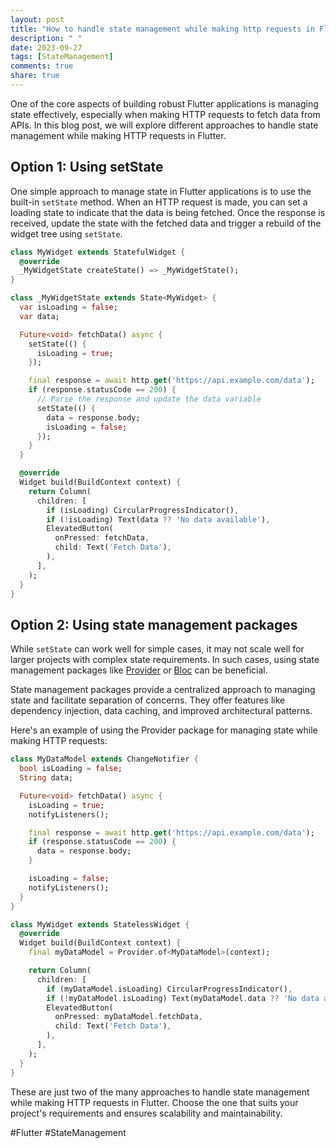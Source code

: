 ```yaml
---
layout: post
title: "How to handle state management while making http requests in Flutter?"
description: " "
date: 2023-09-27
tags: [StateManagement]
comments: true
share: true
---
```


One of the core aspects of building robust Flutter applications is managing state effectively, especially when making HTTP requests to fetch data from APIs. In this blog post, we will explore different approaches to handle state management while making HTTP requests in Flutter.

## Option 1: Using setState

One simple approach to manage state in Flutter applications is to use the built-in `setState` method. When an HTTP request is made, you can set a loading state to indicate that the data is being fetched. Once the response is received, update the state with the fetched data and trigger a rebuild of the widget tree using `setState`.

```dart
class MyWidget extends StatefulWidget {
  @override
  _MyWidgetState createState() => _MyWidgetState();
}

class _MyWidgetState extends State<MyWidget> {
  var isLoading = false;
  var data;

  Future<void> fetchData() async {
    setState(() {
      isLoading = true;
    });

    final response = await http.get('https://api.example.com/data');
    if (response.statusCode == 200) {
      // Parse the response and update the data variable
      setState(() {
        data = response.body;
        isLoading = false;
      });
    }
  }

  @override
  Widget build(BuildContext context) {
    return Column(
      children: [
        if (isLoading) CircularProgressIndicator(),
        if (!isLoading) Text(data ?? 'No data available'),
        ElevatedButton(
          onPressed: fetchData,
          child: Text('Fetch Data'),
        ),
      ],
    );
  }
}
```

## Option 2: Using state management packages

While `setState` can work well for simple cases, it may not scale well for larger projects with complex state requirements. In such cases, using state management packages like [Provider](https://pub.dev/packages/provider) or [Bloc](https://pub.dev/packages/flutter_bloc) can be beneficial.

State management packages provide a centralized approach to managing state and facilitate separation of concerns. They offer features like dependency injection, data caching, and improved architectural patterns.

Here's an example of using the Provider package for managing state while making HTTP requests:

```dart
class MyDataModel extends ChangeNotifier {
  bool isLoading = false;
  String data;

  Future<void> fetchData() async {
    isLoading = true;
    notifyListeners();

    final response = await http.get('https://api.example.com/data');
    if (response.statusCode == 200) {
      data = response.body;
    }

    isLoading = false;
    notifyListeners();
  }
}

class MyWidget extends StatelessWidget {
  @override
  Widget build(BuildContext context) {
    final myDataModel = Provider.of<MyDataModel>(context);

    return Column(
      children: [
        if (myDataModel.isLoading) CircularProgressIndicator(),
        if (!myDataModel.isLoading) Text(myDataModel.data ?? 'No data available'),
        ElevatedButton(
          onPressed: myDataModel.fetchData,
          child: Text('Fetch Data'),
        ),
      ],
    );
  }
}
```

These are just two of the many approaches to handle state management while making HTTP requests in Flutter. Choose the one that suits your project's requirements and ensures scalability and maintainability.

#Flutter #StateManagement